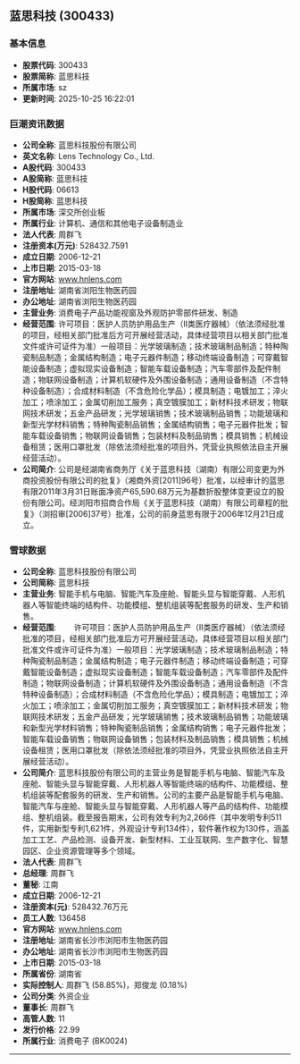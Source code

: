 ## 蓝思科技 (300433)

### 基本信息

- **股票代码**: 300433
- **股票简称**: 蓝思科技
- **所属市场**: sz
- **更新时间**: 2025-10-25 16:22:01

### 巨潮资讯数据

- **公司全称**: 蓝思科技股份有限公司
- **英文名称**: Lens Technology Co., Ltd.
- **A股代码**: 300433
- **A股简称**: 蓝思科技
- **H股代码**: 06613
- **H股简称**: 蓝思科技
- **所属市场**: 深交所创业板
- **所属行业**: 计算机、通信和其他电子设备制造业
- **法人代表**: 周群飞
- **注册资本(万元)**: 528432.7591
- **成立日期**: 2006-12-21
- **上市日期**: 2015-03-18
- **官方网站**: www.hnlens.com
- **注册地址**: 湖南省浏阳生物医药园
- **办公地址**: 湖南省浏阳生物医药园
- **主营业务**: 消费电子产品功能视窗及外观防护零部件研发、制造
- **经营范围**: 许可项目：医护人员防护用品生产（Ⅱ类医疗器械）（依法须经批准的项目，经相关部门批准后方可开展经营活动，具体经营项目以相关部门批准文件或许可证件为准）一般项目：光学玻璃制造；技术玻璃制品制造；特种陶瓷制品制造；金属结构制造；电子元器件制造；移动终端设备制造；可穿戴智能设备制造；虚拟现实设备制造；智能车载设备制造；汽车零部件及配件制造；物联网设备制造；计算机软硬件及外围设备制造；通用设备制造（不含特种设备制造）；合成材料制造（不含危险化学品）；模具制造；电镀加工；淬火加工；喷涂加工；金属切削加工服务；真空镀膜加工；新材料技术研发；物联网技术研发；五金产品研发；光学玻璃销售；技术玻璃制品销售；功能玻璃和新型光学材料销售；特种陶瓷制品销售；金属结构销售；电子元器件批发；智能车载设备销售；物联网设备销售；包装材料及制品销售；模具销售；机械设备租赁；医用口罩批发（除依法须经批准的项目外，凭营业执照依法自主开展经营活动）。
- **公司简介**: 公司是经湖南省商务厅《关于蓝思科技（湖南）有限公司变更为外商投资股份有限公司的批复》（湘商外资[2011]96号）批准，以经审计的蓝思有限2011年3月31日账面净资产65,590.68万元为基数折股整体变更设立的股份有限公司。经浏阳市招商合作局《关于蓝思科技（湖南）有限公司章程的批复》（浏招审[2006]37号）批准，公司的前身蓝思有限于2006年12月21日成立。

### 雪球数据

- **公司全称**: 蓝思科技股份有限公司
- **公司简称**: 蓝思科技
- **主营业务**: 智能手机与电脑、智能汽车及座舱、智能头显与智能穿戴、人形机器人等智能终端的结构件、功能模组、整机组装等配套服务的研发、生产和销售。
- **经营范围**: 　　许可项目：医护人员防护用品生产（Ⅱ类医疗器械）（依法须经批准的项目，经相关部门批准后方可开展经营活动，具体经营项目以相关部门批准文件或许可证件为准）一般项目：光学玻璃制造；技术玻璃制品制造；特种陶瓷制品制造；金属结构制造；电子元器件制造；移动终端设备制造；可穿戴智能设备制造；虚拟现实设备制造；智能车载设备制造；汽车零部件及配件制造；物联网设备制造；计算机软硬件及外围设备制造；通用设备制造（不含特种设备制造）；合成材料制造（不含危险化学品）；模具制造；电镀加工；淬火加工；喷涂加工；金属切削加工服务；真空镀膜加工；新材料技术研发；物联网技术研发；五金产品研发；光学玻璃销售；技术玻璃制品销售；功能玻璃和新型光学材料销售；特种陶瓷制品销售；金属结构销售；电子元器件批发；智能车载设备销售；物联网设备销售；包装材料及制品销售；模具销售；机械设备租赁；医用口罩批发（除依法须经批准的项目外，凭营业执照依法自主开展经营活动）。
- **公司简介**: 蓝思科技股份有限公司的主营业务是智能手机与电脑、智能汽车及座舱、智能头显与智能穿戴、人形机器人等智能终端的结构件、功能模组、整机组装等配套服务的研发、生产和销售。公司的主要产品是智能手机与电脑、智能汽车与座舱、智能头显与智能穿戴、人形机器人等产品的结构件、功能模组、整机组装。截至报告期末，公司有效专利为2,266件（其中发明专利511件，实用新型专利1,621件，外观设计专利134件），软件著作权为130件，涵盖加工工艺、产品检测、设备开发、新型材料、工业互联网、生产数字化、智慧园区、企业资源管理等多个领域。
- **法人代表**: 周群飞
- **总经理**: 周群飞
- **董秘**: 江南
- **成立日期**: 2006-12-21
- **注册资本(元)**: 528432.76万元
- **员工人数**: 136458
- **官方网站**: www.hnlens.com
- **注册地址**: 湖南省长沙市浏阳市生物医药园
- **办公地址**: 湖南省长沙市浏阳市生物医药园
- **上市日期**: 2015-03-18
- **所属省份**: 湖南省
- **实际控制人**: 周群飞 (58.85%)，郑俊龙 (0.18%)
- **公司分类**: 外资企业
- **董事长**: 周群飞
- **高管人数**: 11
- **发行价格**: 22.99
- **所属行业**: 消费电子 (BK0024)

---